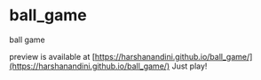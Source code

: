 # ball_game
ball game

preview is available at [https://harshanandini.github.io/ball_game/](https://harshanandini.github.io/ball_game/) Just play!
